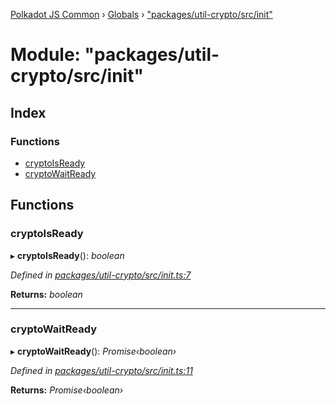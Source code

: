 [Polkadot JS Common](../README.md) › [Globals](../globals.md) › ["packages/util-crypto/src/init"](_packages_util_crypto_src_init_.md)

# Module: "packages/util-crypto/src/init"

## Index

### Functions

* [cryptoIsReady](_packages_util_crypto_src_init_.md#cryptoisready)
* [cryptoWaitReady](_packages_util_crypto_src_init_.md#cryptowaitready)

## Functions

###  cryptoIsReady

▸ **cryptoIsReady**(): *boolean*

*Defined in [packages/util-crypto/src/init.ts:7](https://github.com/polkadot-js/common/blob/437314e5/packages/util-crypto/src/init.ts#L7)*

**Returns:** *boolean*

___

###  cryptoWaitReady

▸ **cryptoWaitReady**(): *Promise‹boolean›*

*Defined in [packages/util-crypto/src/init.ts:11](https://github.com/polkadot-js/common/blob/437314e5/packages/util-crypto/src/init.ts#L11)*

**Returns:** *Promise‹boolean›*
